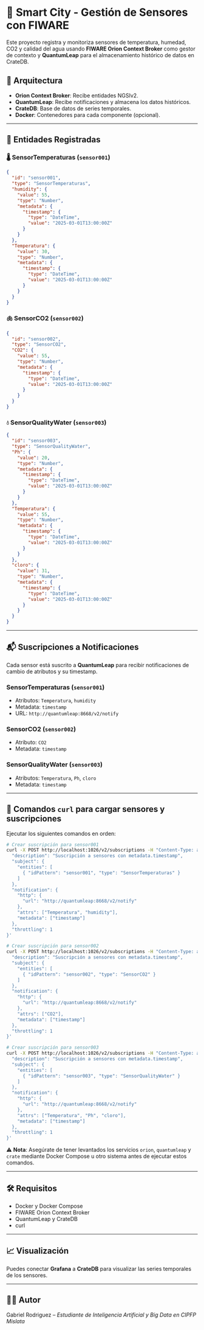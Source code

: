 # 📡 Smart City - Gestión de Sensores con FIWARE

Este proyecto registra y monitoriza sensores de temperatura, humedad, CO2 y calidad del agua usando **FIWARE Orion Context Broker** como gestor de contexto y **QuantumLeap** para el almacenamiento histórico de datos en CrateDB.

## 🧱 Arquitectura

- **Orion Context Broker**: Recibe entidades NGSIv2.
- **QuantumLeap**: Recibe notificaciones y almacena los datos históricos.
- **CrateDB**: Base de datos de series temporales.
- **Docker**: Contenedores para cada componente (opcional).

---

## 📌 Entidades Registradas

### 🌡️ SensorTemperaturas (`sensor001`)
```json
{
  "id": "sensor001",
  "type": "SensorTemperaturas",
  "humidity": {
    "value": 55,
    "type": "Number",
    "metadata": {
      "timestamp": {
        "type": "DateTime",
        "value": "2025-03-01T13:00:00Z"
      }
    }
  },
  "Temperatura": {
    "value": 30,
    "type": "Number",
    "metadata": {
      "timestamp": {
        "type": "DateTime",
        "value": "2025-03-01T13:00:00Z"
      }
    }
  }
}
```

### 🫁 SensorCO2 (`sensor002`)
```json
{
  "id": "sensor002",
  "type": "SensorCO2",
  "CO2": {
    "value": 55,
    "type": "Number",
    "metadata": {
      "timestamp": {
        "type": "DateTime",
        "value": "2025-03-01T13:00:00Z"
      }
    }
  }
}
```

### 💧 SensorQualityWater (`sensor003`)
```json
{
  "id": "sensor003",
  "type": "SensorQualityWater",
  "Ph": {
    "value": 20,
    "type": "Number",
    "metadata": {
      "timestamp": {
        "type": "DateTime",
        "value": "2025-03-01T13:00:00Z"
      }
    }
  },
  "Temperatura": {
    "value": 55,
    "type": "Number",
    "metadata": {
      "timestamp": {
        "type": "DateTime",
        "value": "2025-03-01T13:00:00Z"
      }
    }
  },
  "cloro": {
    "value": 31,
    "type": "Number",
    "metadata": {
      "timestamp": {
        "type": "DateTime",
        "value": "2025-03-01T13:00:00Z"
      }
    }
  }
}
```

---

## 📬 Suscripciones a Notificaciones

Cada sensor está suscrito a **QuantumLeap** para recibir notificaciones de cambio de atributos y su timestamp.

### SensorTemperaturas (`sensor001`)
- Atributos: `Temperatura`, `humidity`
- Metadata: `timestamp`
- URL: `http://quantumleap:8668/v2/notify`

### SensorCO2 (`sensor002`)
- Atributo: `CO2`
- Metadata: `timestamp`

### SensorQualityWater (`sensor003`)
- Atributos: `Temperatura`, `Ph`, `cloro`
- Metadata: `timestamp`

---

## 🚀 Comandos `curl` para cargar sensores y suscripciones

Ejecutar los siguientes comandos en orden:


```bash
# Crear suscripción para sensor001
curl -X POST http://localhost:1026/v2/subscriptions -H "Content-Type: application/json" -d '{
  "description": "Suscripción a sensores con metadata.timestamp",
  "subject": {
    "entities": [
      { "idPattern": "sensor001", "type": "SensorTemperaturas" }
    ]
  },
  "notification": {
    "http": {
      "url": "http://quantumleap:8668/v2/notify"
    },
    "attrs": ["Temperatura", "humidity"],
    "metadata": ["timestamp"]
  },
  "throttling": 1
}'

# Crear suscripción para sensor002
curl -X POST http://localhost:1026/v2/subscriptions -H "Content-Type: application/json" -d '{
  "description": "Suscripción a sensores con metadata.timestamp",
  "subject": {
    "entities": [
      { "idPattern": "sensor002", "type": "SensorCO2" }
    ]
  },
  "notification": {
    "http": {
      "url": "http://quantumleap:8668/v2/notify"
    },
    "attrs": ["CO2"],
    "metadata": ["timestamp"]
  },
  "throttling": 1
}'

# Crear suscripción para sensor003
curl -X POST http://localhost:1026/v2/subscriptions -H "Content-Type: application/json" -d '{
  "description": "Suscripción a sensores con metadata.timestamp",
  "subject": {
    "entities": [
      { "idPattern": "sensor003", "type": "SensorQualityWater" }
    ]
  },
  "notification": {
    "http": {
      "url": "http://quantumleap:8668/v2/notify"
    },
    "attrs": ["Temperatura", "Ph", "cloro"],
    "metadata": ["timestamp"]
  },
  "throttling": 1
}'
```


⚠️ **Nota**: Asegúrate de tener levantados los servicios `orion`, `quantumleap` y `crate` mediante Docker Compose u otro sistema antes de ejecutar estos comandos.

---

## 🛠️ Requisitos

- Docker y Docker Compose
- FIWARE Orion Context Broker
- QuantumLeap y CrateDB
- curl

---

## 📈 Visualización

Puedes conectar **Grafana** a **CrateDB** para visualizar las series temporales de los sensores.

---
## 👨‍💻 Autor

Gabriel Rodriguez – *Estudiante de Inteligencia Artificial y Big Data en CIPFP Mislata*
